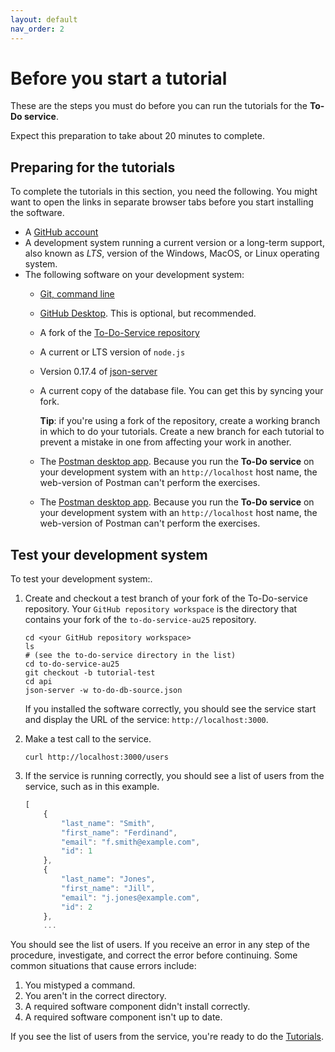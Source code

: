 ```yaml
---
layout: default
nav_order: 2
---
```


# Before you start a tutorial

These are the steps you must do before you can run
the tutorials for the **To-Do service**.

Expect this preparation to take about 20 minutes to complete.

## Preparing for the tutorials

To complete the tutorials in this section, you need the following.
You might want to open the links in separate browser tabs before you start installing the software.

<!-- vale Google.Acronyms = NO -->

* A [GitHub account](https://github.com)
* A development system running a current version or a
long-term support, also known as _LTS_, version of the Windows, MacOS, or Linux operating system.
* The following software on your development system:
  * [Git, command line](https://docs.github.com/en/get-started/quickstart/set-up-git)
  * [GitHub Desktop](https://desktop.github.com). This is optional, but recommended.
  * A fork of the [To-Do-Service repository](https://github.com/UWC2-APIDOC/to-do-service-au25)
  * A current or LTS version of `node.js`
  * Version 0.17.4 of [json-server](https://www.npmjs.com/package/json-server)
  * A current copy of the database file. You can get this by syncing your fork.
  
    **Tip**: if you're using a fork of the repository, create a working branch in which to do your tutorials. Create a new branch for each tutorial to prevent a mistake in one from affecting your work in another.
  * The [Postman desktop app](https://www.postman.com/downloads/). Because you run the **To-Do service** on your development system with an `http://localhost` host name, the web-version of Postman can't perform the exercises.
  * The [Postman desktop app](https://www.postman.com/downloads/). Because you run the **To-Do service** on your development system with an `http://localhost` host name, the web-version of Postman can't perform the exercises.

<!-- vale Google.Acronyms = YES -->

## Test your development system

To test your development system:.

1. Create and checkout a test branch of your fork of the To-Do-service repository. Your `GitHub repository workspace` is the directory that contains your fork of the `to-do-service-au25` repository.

    ```shell
    cd <your GitHub repository workspace>
    ls
    # (see the to-do-service directory in the list)
    cd to-do-service-au25
    git checkout -b tutorial-test
    cd api
    json-server -w to-do-db-source.json
    ```

    If you installed the software correctly, you should see
    the service start and display the URL of the service: `http://localhost:3000`.

2. Make a test call to the service.

    ```shell
    curl http://localhost:3000/users
    ```

3. If the service is running correctly, you should see a list of users from the service, such as in this example.

    ```js
    [
        {
            "last_name": "Smith",
            "first_name": "Ferdinand",
            "email": "f.smith@example.com",
            "id": 1
        },
        {
            "last_name": "Jones",
            "first_name": "Jill",
            "email": "j.jones@example.com",
            "id": 2
        },
        ...
    ```

You should see the list of users.
If you receive an error in any step of the procedure, investigate, and correct the error before continuing.
Some common situations that cause errors include:

1. You mistyped a command.
2. You aren't in the correct directory.
3. A required software component didn't install correctly.
4. A required software component isn't up to date.

If you see the list of users from the service, you're ready to do
the [Tutorials](tutorials.md).
